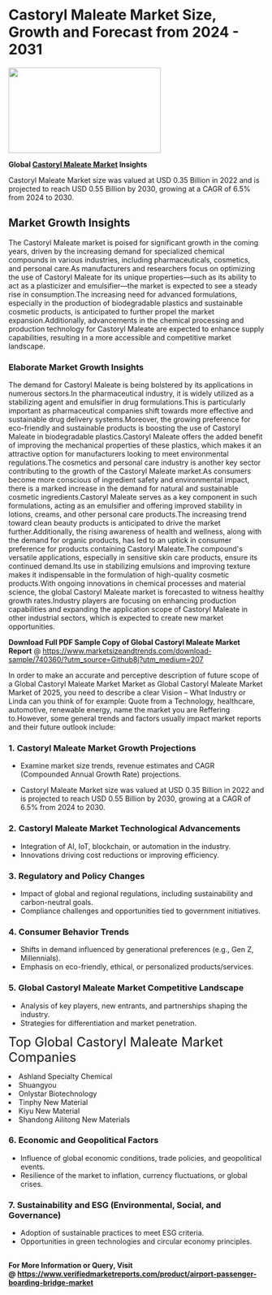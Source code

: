 <H1>Castoryl Maleate Market Size, Growth and Forecast from 2024 - 2031</H1><img class="aligncenter size-medium wp-image-584254" src="https://thirdeyenews.in/wp-content/uploads/2024/09/Global-Market-Research-300x168.jpeg" alt="" width="300" height="168" /><p><strong>Global&nbsp;<a href="https://www.marketsizeandtrends.com/download-sample/740360/?utm_source=Github8j?utm_medium=207">Castoryl Maleate Market</a> Insights</strong></p><p>Castoryl Maleate Market size was valued at USD 0.35 Billion in 2022 and is projected to reach USD 0.55 Billion by 2030, growing at a CAGR of 6.5% from 2024 to 2030.</p><p><h2>Market Growth Insights</h2> The Castoryl Maleate market is poised for significant growth in the coming years, driven by the increasing demand for specialized chemical compounds in various industries, including pharmaceuticals, cosmetics, and personal care.As manufacturers and researchers focus on optimizing the use of Castoryl Maleate for its unique properties—such as its ability to act as a plasticizer and emulsifier—the market is expected to see a steady rise in consumption.The increasing need for advanced formulations, especially in the production of biodegradable plastics and sustainable cosmetic products, is anticipated to further propel the market expansion.Additionally, advancements in the chemical processing and production technology for Castoryl Maleate are expected to enhance supply capabilities, resulting in a more accessible and competitive market landscape.<h3>Elaborate Market Growth Insights</h3> The demand for Castoryl Maleate is being bolstered by its applications in numerous sectors.In the pharmaceutical industry, it is widely utilized as a stabilizing agent and emulsifier in drug formulations.This is particularly important as pharmaceutical companies shift towards more effective and sustainable drug delivery systems.Moreover, the growing preference for eco-friendly and sustainable products is boosting the use of Castoryl Maleate in biodegradable plastics.Castoryl Maleate offers the added benefit of improving the mechanical properties of these plastics, which makes it an attractive option for manufacturers looking to meet environmental regulations.The cosmetics and personal care industry is another key sector contributing to the growth of the Castoryl Maleate market.As consumers become more conscious of ingredient safety and environmental impact, there is a marked increase in the demand for natural and sustainable cosmetic ingredients.Castoryl Maleate serves as a key component in such formulations, acting as an emulsifier and offering improved stability in lotions, creams, and other personal care products.The increasing trend toward clean beauty products is anticipated to drive the market further.Additionally, the rising awareness of health and wellness, along with the demand for organic products, has led to an uptick in consumer preference for products containing Castoryl Maleate.The compound's versatile applications, especially in sensitive skin care products, ensure its continued demand.Its use in stabilizing emulsions and improving texture makes it indispensable in the formulation of high-quality cosmetic products.With ongoing innovations in chemical processes and material science, the global Castoryl Maleate market is forecasted to witness healthy growth rates.Industry players are focusing on enhancing production capabilities and expanding the application scope of Castoryl Maleate in other industrial sectors, which is expected to create new market opportunities.<p><span class=""><strong>Download Full PDF Sample Copy of Global Castoryl Maleate Market Report</strong> @ <a href="https://www.marketsizeandtrends.com/download-sample/740360/?utm_source=Github8j?utm_medium=207" target="_blank">https://www.marketsizeandtrends.com/download-sample/740360/?utm_source=Github8j?utm_medium=207</a></span></p><p>In order to make an accurate and perceptive description of future scope of a Global&nbsp;Castoryl Maleate Market Market as Global&nbsp;Castoryl Maleate Market Market of 2025, you need to describe a clear Vision &ndash; What Industry or Linda can you think of for example: Quote from a Technology, healthcare, automotive, renewable energy, name the market you are Reffering to.However, some general trends and factors usually impact market reports and their future outlook include:</p><h3>1.&nbsp;<strong>Castoryl Maleate Market Growth Projections</strong></h3><ul><li>Examine market size trends, revenue estimates and CAGR (Compounded Annual Growth Rate) projections.</li><li><p>Castoryl Maleate Market size was valued at USD 0.35 Billion in 2022 and is projected to reach USD 0.55 Billion by 2030, growing at a CAGR of 6.5% from 2024 to 2030.</p></li></ul><h3>2.&nbsp;<strong>Castoryl Maleate Market Technological Advancements</strong></h3><ul><li>Integration of AI, IoT, blockchain, or automation in the industry.</li><li>Innovations driving cost reductions or improving efficiency.</li></ul><h3>3.&nbsp;<strong>Regulatory and Policy Changes</strong></h3><ul><li>Impact of global and regional regulations, including sustainability and carbon-neutral goals.</li><li>Compliance challenges and opportunities tied to government initiatives.</li></ul><h3>4.&nbsp;<strong>Consumer Behavior Trends</strong></h3><ul><li>Shifts in demand influenced by generational preferences (e.g., Gen Z, Millennials).</li><li>Emphasis on eco-friendly, ethical, or personalized products/services.</li></ul><h3>5.&nbsp;<strong>Global Castoryl Maleate Market Competitive Landscape</strong></h3><ul><li>Analysis of key players, new entrants, and partnerships shaping the industry.</li><li>Strategies for differentiation and market penetration.</li></ul><p data-pm-slice="1 1 []"><span style="color: inherit; font-family: inherit; font-size: 25px;">Top Global Castoryl Maleate Market Companies</span></p><div class="" data-test-id=""><p><li>Ashland Specialty Chemical</li><li> Shuangyou</li><li> Onlystar Biotechnology</li><li> Tinphy New Material</li><li> Kiyu New Material</li><li> Shandong Ailitong New Materials</li></p></div><h3>6.&nbsp;<strong>Economic and Geopolitical Factors</strong></h3><ul><li>Influence of global economic conditions, trade policies, and geopolitical events.</li><li>Resilience of the market to inflation, currency fluctuations, or global crises.</li></ul><h3>7.&nbsp;<strong>Sustainability and ESG (Environmental, Social, and Governance)</strong></h3><ul><li>Adoption of sustainable practices to meet ESG criteria.</li><li>Opportunities in green technologies and circular economy principles.</li></ul><h2><strong style="font-size: 14px;">For More Information or Query, Visit @&nbsp;</strong><a style="background-color: #ffffff; font-size: 14px;" href="https://www.marketsizeandtrends.com/report/castoryl-maleate-market/" target="_blank">https://www.verifiedmarketreports.com/product/airport-passenger-boarding-bridge-market</a></h2>